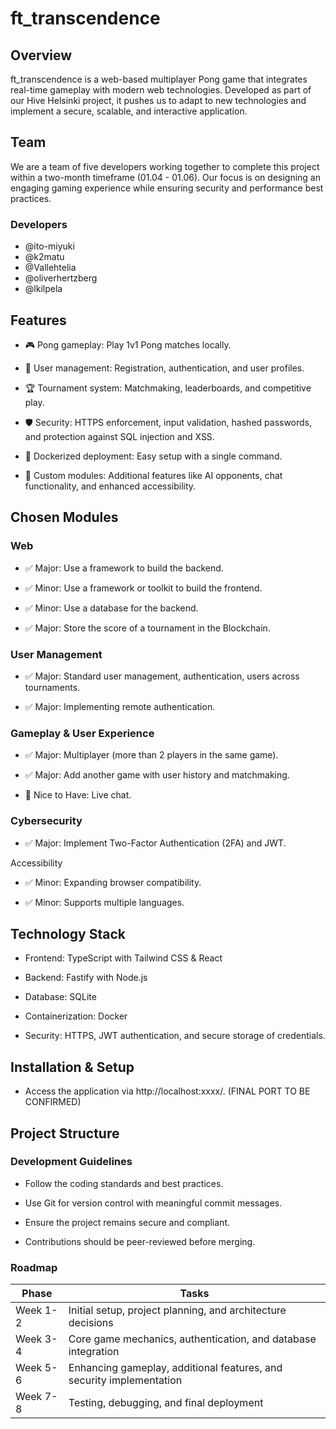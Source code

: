 # ft_transcendence

## Overview

ft_transcendence is a web-based multiplayer Pong game that integrates real-time gameplay with modern web technologies. Developed as part of our Hive Helsinki project, it pushes us to adapt to new technologies and implement a secure, scalable, and interactive application.

## Team

We are a team of five developers working together to complete this project within a two-month timeframe (01.04 - 01.06). Our focus is on designing an engaging gaming experience while ensuring security and performance best practices.

### Developers
- @ito-miyuki 
- @k2matu 
- @Vallehtelia 
- @oliverhertzberg 
- @lkilpela 

## Features

- 🎮 Pong gameplay: Play 1v1 Pong matches locally.

- 🔐 User management: Registration, authentication, and user profiles.

- 🏆 Tournament system: Matchmaking, leaderboards, and competitive play.

- 🛡️ Security: HTTPS enforcement, input validation, hashed passwords, and protection against SQL injection and XSS.

- 🐳 Dockerized deployment: Easy setup with a single command.

- 🚀 Custom modules: Additional features like AI opponents, chat functionality, and enhanced accessibility.

## Chosen Modules

### Web

- ✅ Major: Use a framework to build the backend.

- ✅ Minor: Use a framework or toolkit to build the frontend.

- ✅ Minor: Use a database for the backend.

- ✅ Major: Store the score of a tournament in the Blockchain.

### User Management

- ✅ Major: Standard user management, authentication, users across tournaments.

- ✅ Major: Implementing remote authentication.

### Gameplay & User Experience

- ✅ Major: Multiplayer (more than 2 players in the same game).

- ✅ Major: Add another game with user history and matchmaking.

- 🎯 Nice to Have: Live chat.

### Cybersecurity

- ✅ Major: Implement Two-Factor Authentication (2FA) and JWT.

Accessibility

- ✅ Minor: Expanding browser compatibility.

- ✅ Minor: Supports multiple languages.

## Technology Stack

- Frontend: TypeScript with Tailwind CSS & React

- Backend: Fastify with Node.js

- Database: SQLite

- Containerization: Docker

- Security: HTTPS, JWT authentication, and secure storage of credentials.

## Installation & Setup

- Access the application via http://localhost:xxxx/. (FINAL PORT TO BE CONFIRMED)

## Project Structure

### Development Guidelines

- Follow the coding standards and best practices.

- Use Git for version control with meaningful commit messages.

- Ensure the project remains secure and compliant.

- Contributions should be peer-reviewed before merging.

### Roadmap
Phase | Tasks
-- | --
Week 1-2 | Initial setup, project planning, and architecture decisions
Week 3-4 | Core game mechanics, authentication, and database integration
Week 5-6 | Enhancing gameplay, additional features, and security implementation
Week 7-8 | Testing, debugging, and final deployment
